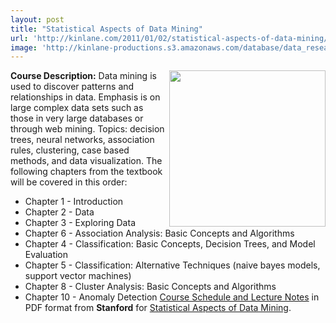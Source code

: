```yaml
---
layout: post
title: "Statistical Aspects of Data Mining"
url: 'http://kinlane.com/2011/01/02/statistical-aspects-of-data-mining/'
image: 'http://kinlane-productions.s3.amazonaws.com/database/data_research.jpg'
---
```


<img src="http://kinlane-productions.s3.amazonaws.com/database/data_research.jpg" alt="" width="250" align="right" />**Course Description:** Data mining is used to discover patterns and relationships in data. Emphasis is on large complex data sets such as those in very large databases or through web mining. Topics: decision trees, neural networks, association rules, clustering, case based methods, and data visualization. The following chapters from the textbook will be covered in this order:

  * Chapter 1 - Introduction
  * Chapter 2 - Data
  * Chapter 3 - Exploring Data
  * Chapter 6 - Association Analysis: Basic Concepts and Algorithms
  * Chapter 4 - Classification: Basic Concepts, Decision Trees, and Model Evaluation
  * Chapter 5 - Classification: Alternative Techniques (naive bayes models, support vector machines)
  * Chapter 8 - Cluster Analysis: Basic Concepts and Algorithms
  * Chapter 10 - Anomaly Detection
[Course Schedule and Lecture Notes][1] in PDF format from **Stanford** for [Statistical Aspects of Data Mining][2].

   [1]: http://sites.google.com/site/stats202/lecture-notes
   [2]: http://sites.google.com/site/stats202/
